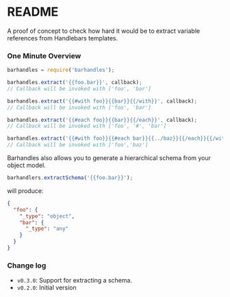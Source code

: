 # README

A proof of concept to check how hard it would be to extract variable references from Handlebars templates.

### One Minute Overview

```javascript
barhandles = require('barhandles');

barhandles.extract('{{foo.bar}}', callback);
// Callback will be invoked with ['foo', 'bar']

barhandles.extract('{{#with foo}}{{bar}}{{/with}}', callback);
// Callback will be invoked with ['foo', 'bar']

barhandles.extract('{{#each foo}}{{bar}}{{/each}}', callback);
// Callback will be invoked with ['foo', '#', 'bar']

barhandles.extract('{{#with foo}}{{#each bar}}{{../baz}}{{/each}}{{/with}}', callback);
// Callback will be invoked with ['foo','baz']

```

Barhandles also allows you to generate a hierarchical schema from your object model. 

```javascript
barhandlers.extractSchema('{{foo.bar}}');
```

will produce:

```json
{
  "foo": {
    "_type": "object",
    "bar": {
      "_type": "any"
    }
  }
}  
```  

### Change log

* `v0.3.0`: Support for extracting a schema. 
* `v0.2.0`: Initial version

